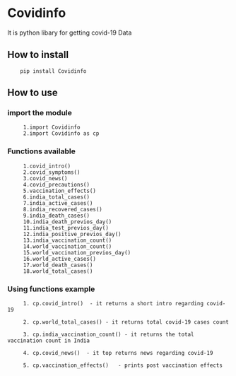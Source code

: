 # Covidinfo
It is python libary for getting covid-19 Data
## How to install
        pip install Covidinfo 

## How to use
   
   ### import the module
         1.import Covidinfo
         2.import Covidinfo as cp
         
   ### Functions available
         1.covid_intro()
         2.covid_symptoms()
         3.covid_news()
         4.covid_precautions()
         5.vaccination_effects()
         6.india_total_cases()
         7.india_active_cases()
         8.india_recovered_cases()
         9.india_death_cases()
         10.india_death_previos_day()
         11.india_test_previos_day()
         12.india_positive_previos_day()
         13.india_vaccination_count()
         14.world_vaccination_count()
         15.world_vaccination_previos_day()
         16.world_active_cases()
         17.world_death_cases()
         18.world_total_cases()
         
   ### Using functions example

         1. cp.covid_intro()  - it returns a short intro regarding covid-19
         
         2. cp.world_total_cases() - it returns total covid-19 cases count 
         
         3. cp.india_vaccination_count() - it returns the total vaccination count in India 
         
         4. cp.covid_news()  - it top returns news regarding covid-19
         
         5. cp.vaccination_effects()   - prints post vaccination effects
         
         
   
   
